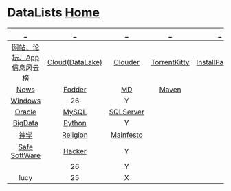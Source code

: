 # DataLists             [Home](../index.md)

| _ | _ | _ | _ | _ |
|:---:|:---:|:---:|:---:|:---:|
| [网站、论坛、App信息风云榜](DataRank.md) | [Cloud(DataLake)](DataLake.md) | [Clouder](Clouder.md) | [TorrentKitty](TorrentKitty.md) | [InstallPackage](InstallPackage/index.md) |
| [News](News/index.md) | [Fodder](Fodder/index.md) | [MD](MD/index.md) | [Maven](Maven/index.md) |  |
| [Windows](Windows/index.md) | 26 | Y |  |  |
| [Oracle](Oracle/index.md) | [MySQL](MySQL/index.md) | [SQLServer](SQLServer/index.md) |  |  |
| [BigData](BigData/index.md) | [Python](Python/index.md) | Y |  |  |
| [神学](神学/index.md) | [Religion](Religion/index.md) | [Mainfesto](Mainfesto/index.md) |  |  |
| [Safe SoftWare](Safe/index.md) | [Hacker](Hacker/index.md) | Y |  |  |
| []() | 26 | Y |  |  |
| lucy | 25 | X |  |  |













